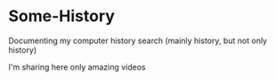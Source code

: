 # Some-History

Documenting my computer history search (mainly history, but not only history)

I'm sharing here only amazing videos
